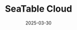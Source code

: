 ---
title: "SeaTable Cloud"
date: '2025-03-30'
draft: false
url: '/de/cloud'

sections:
- name: hero1
  weight: 3
---